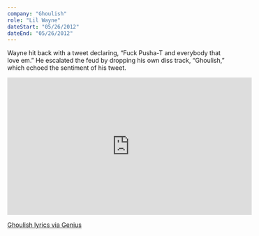 ```yaml
---
company: "Ghoulish"
role: "Lil Wayne"
dateStart: "05/26/2012"
dateEnd: "05/26/2012"
---
```


Wayne hit back with a tweet declaring, “Fuck Pusha-T and everybody that love em.” He escalated the feud by dropping his own diss track, “Ghoulish,” which echoed the sentiment of his tweet.

<iframe width="560" height="315" src="https://www.youtube.com/embed/AxrGODH9ppA?si=L0AKQiUFhXYo-oV2" title="YouTube video player" frameborder="0" allow="accelerometer; autoplay; clipboard-write; encrypted-media; gyroscope; picture-in-picture; web-share" referrerpolicy="strict-origin-when-cross-origin" allowfullscreen></iframe>

[Ghoulish lyrics via Genius](https://genius.com/Lil-wayne-goulish-lyrics)